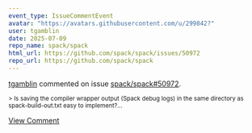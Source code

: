```yaml
---
event_type: IssueCommentEvent
avatar: "https://avatars.githubusercontent.com/u/299842?"
user: tgamblin
date: 2025-07-09
repo_name: spack/spack
html_url: https://github.com/spack/spack/issues/50972
repo_url: https://github.com/spack/spack
---
```


<a href='https://github.com/tgamblin' target='_blank'>tgamblin</a> commented on issue <a href='https://github.com/spack/spack/issues/50972' target='_blank'>spack/spack#50972</a>.

<small>>  Is saving the compiler wrapper output (Spack debug logs) in the same directory as spack-build-out.txt easy to implement?...</small>

<a href='https://github.com/spack/spack/issues/50972' target='_blank'>View Comment</a>